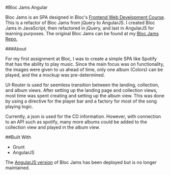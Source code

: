 #Bloc Jams Angular

Bloc Jams is an SPA designed in Bloc's [Frontend Web Development Course](https://www.bloc.io/frontend-development-bootcamp).
This is a refactor of Bloc Jams from jQuery to AngularJS. I created Bloc Jams in JavaScript, then refactored in jQuery, and last in AngularJS for learning purposes.
The original Bloc Jams can be found at my [Bloc Jams Repo.](https://github.com/EricSSartorius/bloc-jams) 

###About

For my first assignment at Bloc, I was to create a simple SPA like Spotify that has the ability to play music.
Since the main focus was on functionality, the images were given to us ahead of time, only one album (Colors) can be played, and the a mockup was pre-determined.

UI-Router is used for seemless transition between the landing, collection, and album views.
After setting up the landing page and collection views, most time was spent creating and setting up the album view. This was done by using a directive for the player bar and a factory for most of the song playing logic. 

Currently, a json is used for the CD information. However, with connection to an API such as spotify, many more albums could be added to the collection view and played in the album view.

##Built With

- Grunt
- AngularJS

The [AngularJS version](https://bloc-jams-angularjs.herokuapp.com/landing) of Bloc Jams has been deployed but is no longer maintained.


